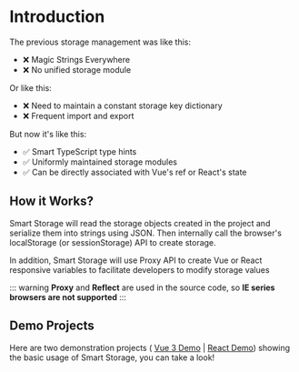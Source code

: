 # Introduction

The previous storage management was like this:

- ❌ Magic Strings Everywhere
- ❌ No unified storage module

Or like this:

- ❌ Need to maintain a constant storage key dictionary
- ❌ Frequent import and export

But now it's like this:

- ✅ Smart TypeScript type hints
- ✅ Uniformly maintained storage modules
- ✅ Can be directly associated with Vue's ref or React's state

## How it Works?

Smart Storage will read the storage objects created in the project and serialize them into strings using JSON. Then internally call the browser's localStorage (or sessionStorage) API to create storage.

In addition, Smart Storage will use Proxy API to create Vue or React responsive variables to facilitate developers to modify storage values

::: warning
**Proxy** and **Reflect** are used in the source code, so **IE series browsers are not supported**
:::

## Demo Projects

Here are two demonstration projects ( [Vue 3 Demo](https://northwang-lucky.github.io/smart-storage/vue-demo) | [React Demo](https://northwang-lucky.github.io/smart-storage/react-demo)) showing the basic usage of Smart Storage, you can take a look!
